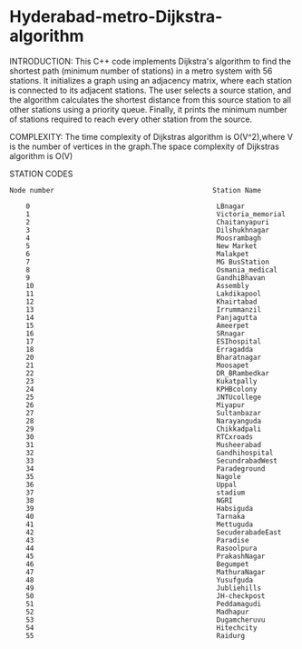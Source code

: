 # Hyderabad-metro-Dijkstra-algorithm

INTRODUCTION: This C++ code implements Dijkstra's algorithm to find the shortest path (minimum number of stations) in a metro system with 56 stations. It initializes a graph using an adjacency matrix, where each station is connected to its adjacent stations. The user selects a source station, and the algorithm calculates the shortest distance from this source station to all other stations using a priority queue. Finally, it prints the minimum number of stations required to reach every other station from the source.

COMPLEXITY: The time complexity of Dijkstras algorithm is O(V^2),where V is the number of vertices in the graph.The space complexity of Dijkstras algorithm is O(V)

 STATION CODES
 
    Node number                                       Station Name
    
        0                                              LBnagar
        1                                              Victoria_memorial
        2                                              Chaitanyapuri
        3                                              Dilshukhnagar
        4                                              Moosrambagh
        5                                              New Market
        6                                              Malakpet
        7                                              MG BusStation
        8                                              Osmania_medical
        9                                              GandhiBhavan
        10                                             Assembly
        11                                             Lakdikapool
        12                                             Khairtabad
        13                                             Irrummanzil
        14                                             Panjagutta
        15                                             Ameerpet
        16                                             SRnagar
        17                                             ESIhospital
        18                                             Erragadda
        20                                             Bharatnagar
        21                                             Moosapet
        22                                             DR_BRambedkar
        23                                             Kukatpally
        24                                             KPHBcolony
        25                                             JNTUcollege
        26                                             Miyapur
        27                                             Sultanbazar
        28                                             Narayanguda
        29                                             Chikkadpali
        30                                             RTCxroads
        31                                             Musheerabad
        32                                             Gandhihospital
        33                                             SecundrabadWest
        34                                             Paradeground
        35                                             Nagole
        36                                             Uppal
        37                                             stadium
        38                                             NGRI
        39                                             Habsiguda
        40                                             Tarnaka
        41                                             Mettuguda
        42                                             SecuderabadeEast
        43                                             Paradise
        44                                             Rasoolpura
        45                                             PrakashNagar
        46                                             Begumpet
        47                                             MathuraNagar
        48                                             Yusufguda
        49                                             Jubliehills
        50                                             JH-checkpost
        51                                             Peddamagudi
        52                                             Madhapur
        53                                             Dugamcheruvu
        54                                             Hitechcity
        55                                             Raidurg

